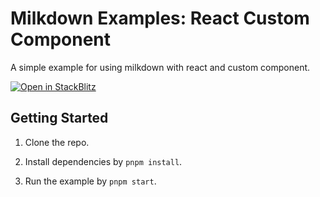 # Milkdown Examples: React Custom Component

A simple example for using milkdown with react and custom component.

[![Open in StackBlitz](https://developer.stackblitz.com/img/open_in_stackblitz.svg)](https://stackblitz.com/github/Milkdown/examples/tree/main/react-custom-component)

## Getting Started

1. Clone the repo.

2. Install dependencies by `pnpm install`.

3. Run the example by `pnpm start`.
